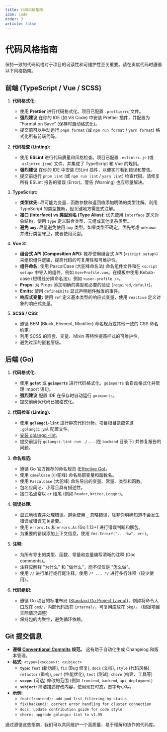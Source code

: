 ```yaml
---
title: 代码风格指南
icon: code
order: 3
article: false
---
```


# <Icon icon="code" /> 代码风格指南

保持一致的代码风格对于项目的可读性和可维护性至关重要。请在贡献代码时遵循以下风格指南。

## 前端 (TypeScript / Vue / SCSS)

1.  **代码格式化:**
    *   使用 **Prettier** 进行代码格式化。项目已配置 `.prettierrc` 文件。
    *   **强烈建议** 在你的 IDE (如 VS Code) 中安装 Prettier 插件，并配置为 "Format on Save" (保存时自动格式化)。
    *   提交前可以手动运行 `pnpm format` (或 `npm run format` / `yarn format`) 格式化所有前端代码。

2.  **代码检查 (Linting):**
    *   使用 **ESLint** 进行代码质量和风格检查。项目已配置 `.eslintrc.js` (或 `.eslintrc.json`) 文件，并集成了 TypeScript 和 Vue 的规则。
    *   **强烈建议** 在你的 IDE 中安装 ESLint 插件，以便实时看到错误和警告。
    *   提交前运行 `pnpm lint` (或 `npm run lint` / `yarn lint`) 检查代码。请修复所有 ESLint 报告的错误 (Error)。警告 (Warning) 也应尽量解决。

3.  **TypeScript:**
    *   **类型优先:** 尽可能为变量、函数参数和返回值添加明确的类型注解。利用 TypeScript 的类型推断，但关键地方需显式注解。
    *   **接口 (Interface) vs 类型别名 (Type Alias):** 优先使用 `interface` 定义对象结构，使用 `type` 定义联合类型、元组或其他复杂类型。
    *   **避免 `any`:** 尽量避免使用 `any` 类型。如果类型不确定，优先考虑 `unknown` 并进行类型守卫，或者使用泛型。

4.  **Vue 3:**
    *   **组合式 API (Composition API):** 推荐使用组合式 API (`<script setup>`) 来组织组件逻辑，提高代码的可复用性和可维护性。
    *   **组件命名:** 使用 PascalCase (大驼峰命名法) 命名组件文件和在 `<script setup>` 中导入的组件，例如 `UserProfile.vue`。在模板中使用 Kebab-case (短横线分隔命名法)，例如 `<user-profile />`。
    *   **Props:** 为 Props 添加明确的类型和必要的验证 (`required`, `default`)。
    *   **Emits:** 使用 `defineEmits` 显式声明组件触发的事件。
    *   **响应式变量:** 使用 `ref` 定义基本类型的响应式变量，使用 `reactive` 定义对象的响应式变量。

5.  **SCSS / CSS:**
    *   遵循 BEM (Block, Element, Modifier) 命名规范或其他一致的 CSS 命名约定。
    *   利用 SCSS 的嵌套、变量、Mixin 等特性提高样式的可维护性。
    *   避免过深的嵌套层级。

## 后端 (Go)

1.  **代码格式化:**
    *   使用 **`gofmt`** 或 **`goimports`** 进行代码格式化。`goimports` 会自动格式化并管理 import 语句。
    *   **强烈建议** 配置 IDE 在保存时自动运行 `goimports`。
    *   提交前确保代码已被格式化。

2.  **代码检查 (Linting):**
    *   使用 **`golangci-lint`** 进行静态代码分析。项目根目录应包含 `.golangci.yml` 配置文件。
    *   [安装 golangci-lint](https://golangci-lint.run/usage/install/)。
    *   提交前运行 `golangci-lint run ./...` (在 `backend` 目录下) 并修复报告的问题。

3.  **命名规范:**
    *   遵循 Go 官方推荐的命名规范 ([Effective Go](https://go.dev/doc/effective_go#names))。
    *   使用 `camelCase` (小驼峰) 命名局部变量和函数名。
    *   使用 `PascalCase` (大驼峰) 命名导出的变量、常量、类型和函数。
    *   包名应简洁、小写且具有描述性。
    *   接口名通常以 `er` 结尾 (例如 `Reader`, `Writer`, `Logger`)。

4.  **错误处理:**
    *   显式地检查并处理错误。避免使用 `_` 忽略错误，除非你明确知道不会发生错误或错误无关紧要。
    *   使用 `errors.Is` 和 `errors.As` (Go 1.13+) 进行错误判断和解包。
    *   为重要的错误添加上下文信息，使用 `fmt.Errorf("... %w", err)`。

5.  **注释:**
    *   为所有导出的类型、函数、常量和变量编写清晰的注释 (Doc comments)。
    *   注释应解释 "为什么" 和 "做什么"，而不仅仅是 "怎么做"。
    *   使用 `//` 进行单行或行尾注释，使用 `/* ... */` 进行多行注释（较少使用）。

6.  **代码组织:**
    *   遵循 Go 项目的标准布局 ([Standard Go Project Layout](https://github.com/golang-standards/project-layout))，例如将命令入口放在 `cmd/`，内部代码放在 `internal/`，可复用库放在 `pkg/`。 (根据项目实际情况调整)
    *   保持包的内聚性，避免循环依赖。

## Git 提交信息

*   **遵循 [Conventional Commits](https://www.conventionalcommits.org/) 规范。** 这有助于自动化生成 Changelog 和版本管理。
*   **格式:** `<type>(<scope>): <subject>`
    *   **`type`:** `feat` (新功能), `fix` (Bug 修复), `docs` (文档), `style` (代码风格), `refactor` (重构), `perf` (性能优化), `test` (测试), `chore` (构建、工具等)
    *   **`scope`:** (可选) 修改的范围 (例如 `frontend`, `backend`, `api`, `deployment`)
    *   **`subject`:** 简洁描述修改内容，使用现在时态，首字母小写。
*   **示例:**
    *   `feat(frontend): add pod list filtering by status`
    *   `fix(backend): correct error handling for cluster connection`
    *   `docs: update contribution guide for code style`
    *   `chore: upgrade golangci-lint to v1.55`

通过遵循这些指南，我们可以共同维护一个高质量、易于理解和协作的代码库。